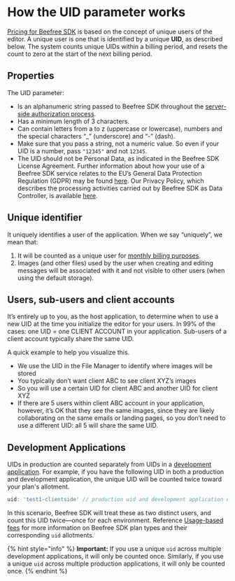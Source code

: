 # How the UID parameter works

[Pricing for Beefree SDK](https://dam.beefree.io/pluginpricing) is based on the concept of unique users of the editor. A unique user is one that is identified by a unique **UID**, as described below. The system counts unique UIDs within a billing period, and resets the count to zero at the start of the next billing period.

## Properties

The UID parameter:

* Is an alphanumeric string passed to Beefree SDK throughout the [server-side authorization process](authorization-process-in-detail.md).
* Has a minimum length of 3 characters.
* Can contain letters from a to z (uppercase or lowercase), numbers and the special characters “\_” (underscore) and “-” (dash).
* Make sure that you pass a string, not a numeric value. So even if your UID is a number, pass `"12345"` and not `12345`.
* The UID should not be Personal Data, as indicated in the Beefree SDK License Agreement. Further information about how your use of a Beefree SDK service relates to the EU’s General Data Protection Regulation (GDPR) may be found [here](https://beefree.io/gdpr/). Our Privacy Policy, which describes the processing activities carried out by Beefree SDK as Data Controller, is available [here](https://beefree.io/privacy-cookies-policy/).

## Unique identifier

It uniquely identifies a user of the application. When we say “uniquely”, we mean that:

1. It will be counted as a unique user for [monthly billing purposes](https://developers.beefree.io/pricing-plans).
2. Images (and other files) used by the user when creating and editing messages will be associated with it and not visible to other users (when using the default storage).

## Users, sub-users and client accounts

It’s entirely up to you, as the host application, to determine when to use a new UID at the time you initialize the editor for your users. In 99% of the cases: one UID = one CLIENT ACCOUNT in your application. Sub-users of a client account typically share the same UID.

A quick example to help you visualize this.

* We use the UID in the File Manager to identify where images will be stored
* You typically don’t want client ABC to see client XYZ’s images
* So you will use a certain UID for client ABC and another UID for client XYZ
* If there are 5 users within client ABC account in your application, however, it’s OK that they see the same images, since they are likely collaborating on the same emails or landing pages, so you don’t need to use a different UID: all 5 will share the same UID.

## Development Applications

UIDs in production are counted separately from UIDs in a [development application](../development-applications.md). For example, if you have the following UID in both a production and development application, the unique UID will be counted twice toward your plan's allotment.

```javascript
uid: 'test1-clientside' // production uid and development application uid
```

In this scenario, Beefree SDK will treat these as two distinct users, and count this UID twice—once for each environment. Reference [Usage-based fees](https://devportal.beefree.io/hc/en-us/articles/4403095825042-Usage-based-fees) for more information on Beefree SDK plan types and their corresponding `uid` allotments.

{% hint style="info" %}
**Important:** If you use a unique `uid` across multiple development applications, it will only be counted once. Similarly, if you use a unique `uid` across multiple production applications, it will only be counted once.
{% endhint %}
